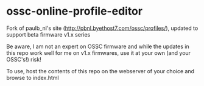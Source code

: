 # ossc-online-profile-editor
Fork of paulb_nl's site (http://pbnl.byethost7.com/ossc/profiles/), updated to support beta firmware v1.x series

Be aware, I am not an expert on OSSC firmware and while the updates in this repo work well for me on v1.x firmwares, use it at your own (and your OSSC's!) risk!

To use, host the contents of this repo on the webserver of your choice and browse to index.html
